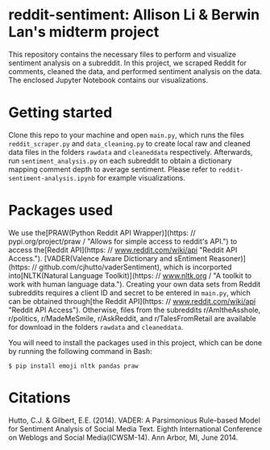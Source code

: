 # reddit-sentiment: Allison Li &amp; Berwin Lan's midterm project

This repository contains the necessary files to perform and visualize sentiment analysis on a subreddit. In this project, we scraped Reddit for comments, cleaned the data, and performed sentiment analysis on the data. The enclosed Jupyter Notebook contains our visualizations.

# Getting started
Clone this repo to your machine and open `main.py`, which runs the files `reddit_scraper.py` and `data_cleaning.py` to create local raw and cleaned data files in the folders `rawdata` and `cleaneddata` respectively. Afterwards, run `sentiment_analysis.py` on each subreddit to obtain a dictionary mapping comment depth to average sentiment. Please refer to `reddit-sentiment-analysis.ipynb` for example visualizations.

# Packages used
We use the[PRAW(Python Reddit API Wrapper)](https: // pypi.org/project/praw / "Allows for simple access to reddit's API.") to access the[Reddit API](https: // www.reddit.com/wiki/api "Reddit API Access."). [VADER(Valence Aware Dictionary and sEntiment Reasoner)](https: // github.com/cjhutto/vaderSentiment), which is incorported into[NLTK(Natural Language Toolkit)](https: // www.nltk.org / "A toolkit to work with human language data."). Creating your own data sets from Reddit subreddits requires a client ID and secret to be entered in `main.py`, which can be obtained through[the Reddit API](https: // www.reddit.com/wiki/api "Reddit API Access"). Otherwise, files from the subreddits r/AmItheAsshole, r/politics, r/MadeMeSmile, r/AskReddit, and r/TalesFromRetail are available for download in the folders `rawdata` and `cleaneddata`.

You will need to install the packages used in this project, which can be done by running the following command in Bash:

`$ pip install emoji nltk pandas praw`

# Citations
Hutto, C.J. & Gilbert, E.E. (2014). VADER: A Parsimonious Rule-based Model for Sentiment Analysis of Social Media Text. Eighth International Conference on Weblogs and Social Media(ICWSM-14). Ann Arbor, MI, June 2014.
